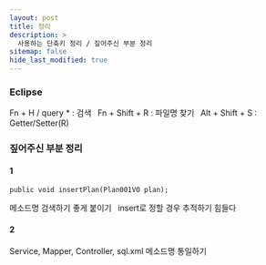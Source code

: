 ```yaml
---
layout: post
title: 정리
description: >
  사용하는 단축키 정리 / 짚어주신 부분 정리
sitemap: false
hide_last_modified: true
---
```


### Eclipse

Fn + H / query * : 검색`` ``
Fn + Shift + R : 파일명 찾기`` ``
Alt + Shift + S : Getter/Setter(R)

### 짚어주신 부분 정리

#### 1
``public void insertPlan(Plan001VO plan);``

메소드명 검색하기 좋게 붙이기`` ``
insert로 정할 경우 추적하기 힘들다

#### 2
Service, Mapper, Controller, sql.xml 메소드명 통일하기